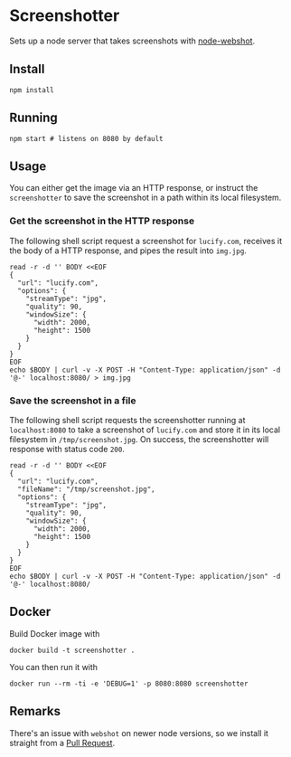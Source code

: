 
# Screenshotter

Sets up a node server that takes screenshots
with [node-webshot](https://github.com/brenden/node-webshot).

## Install

```shell
npm install
```

## Running

```shell
npm start # listens on 8080 by default
```

## Usage

You can either get the image via an HTTP response, or instruct the `screenshotter` to save the screenshot in a path within its local filesystem.

### Get the screenshot in the HTTP response

The following shell script request a screenshot for `lucify.com`, receives it the body of a HTTP response, and pipes the result into `img.jpg`.

```shell
read -r -d '' BODY <<EOF
{
  "url": "lucify.com",
  "options": {
    "streamType": "jpg",
    "quality": 90,
    "windowSize": {
      "width": 2000,
      "height": 1500
    }
  }
}
EOF
echo $BODY | curl -v -X POST -H "Content-Type: application/json" -d '@-' localhost:8080/ > img.jpg
```

### Save the screenshot in a file

The following shell script requests the screenshotter running at `localhost:8080` to take a screenshot of `lucify.com` and store it in its local filesystem in `/tmp/screenshot.jpg`. On success, the screenshotter will response with status code `200`.

```shell
read -r -d '' BODY <<EOF
{
  "url": "lucify.com",
  "fileName": "/tmp/screenshot.jpg",
  "options": {
    "streamType": "jpg",
    "quality": 90,
    "windowSize": {
      "width": 2000,
      "height": 1500
    }
  }
}
EOF
echo $BODY | curl -v -X POST -H "Content-Type: application/json" -d '@-' localhost:8080/
```

## Docker

Build Docker image with
```
docker build -t screenshotter . 
```

You can then run it with
```
docker run --rm -ti -e 'DEBUG=1' -p 8080:8080 screenshotter
```

## Remarks

There's an issue with `webshot` on newer node versions, so we install it straight from a [Pull Request](https://github.com/brenden/node-webshot/pull/150).
